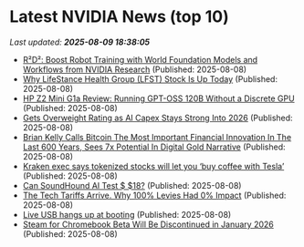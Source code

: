 # Latest NVIDIA News (top 10)
_Last updated: **2025-08-09 18:38:05**_

- [R²D²: Boost Robot Training with World Foundation Models and Workflows from NVIDIA Research](https://developer.nvidia.com/blog/r2d2-boost-robot-training-with-world-foundation-models-and-workflows-from-nvidia-research/) (Published: 2025-08-08)
- [Why LifeStance Health Group (LFST) Stock Is Up Today](https://finance.yahoo.com/news/why-lifestance-health-group-lfst-182109012.html) (Published: 2025-08-08)
- [HP Z2 Mini G1a Review: Running GPT-OSS 120B Without a Discrete GPU](https://www.storagereview.com/review/hp-z2-mini-g1a-review-running-gpt-oss-120b-without-a-discrete-gpu) (Published: 2025-08-08)
- [Gets Overweight Rating as AI Capex Stays Strong Into 2026](https://biztoc.com/x/cd853fba3031c657) (Published: 2025-08-08)
- [Brian Kelly Calls Bitcoin The Most Important Financial Innovation In The Last 600 Years, Sees 7x Potential In Digital Gold Narrative](https://finance.yahoo.com/news/brian-kelly-calls-bitcoin-most-173103483.html) (Published: 2025-08-08)
- [Kraken exec says tokenized stocks will let you ‘buy coffee with Tesla’](https://www.thestreet.com/crypto/markets/kraken-exec-says-tokenized-stocks-will-let-you-buy-coffee-with-tesla) (Published: 2025-08-08)
- [Can SoundHound AI Test $ $18?](https://biztoc.com/x/01444c25e499ef5b) (Published: 2025-08-08)
- [The Tech Tariffs Arrive. Why 100% Levies Had 0% Impact](https://biztoc.com/x/4770bd389b7e2a0a) (Published: 2025-08-08)
- [Live USB hangs up at booting](https://askubuntu.com/questions/1554251/live-usb-hangs-up-at-booting) (Published: 2025-08-08)
- [Steam for Chromebook Beta Will Be Discontinued in January 2026](https://www.thurrott.com/games/324409/steam-for-chromebook-beta-will-be-discontinued-in-january-2026) (Published: 2025-08-08)
